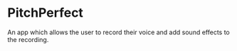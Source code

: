 # PitchPerfect
An app which allows the user to record their voice and add sound effects to the recording.
